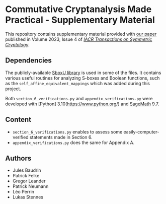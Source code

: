 # Commutative Cryptanalysis Made Practical - Supplementary Material

This repository contains supplementary material provided with [our paper]([xxx](https://tosc.iacr.org/)) published in
Volume 2023, Issue 4 of [*IACR Transactions on Symmetric Cryptology*](https://tosc.iacr.org/).

## Dependencies
 The publicly-available [SboxU library](https://github.com/lpp-crypto/sboxU) is used in some of the files.
 It contains various useful routines for analyzing S-boxes and Boolean functions,
 such as the ```self_affine_equivalent_mappings``` which was added during this project.
 
 Both ```section_6_verifications.py``` and ```appendix_verifications.py``` were developed with [Python] 3.10(https://www.python.org/) and [SageMath](https://www.sagemath.org/index.html) 9.7.

 ## Content
 - ```section_6_verifications.py``` enables to assess some easily-computer-verified statements made in Section 6.
 - ```appendix_verifications.py``` does the same for Appendix A.

## Authors
- Jules Baudrin
- Patrick Felke
- Gregor Leander
- Patrick Neumann
- Léo Perrin
- Lukas Stennes

